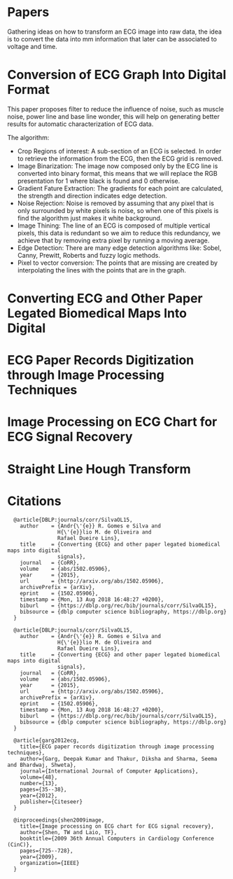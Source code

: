 # Papers

Gathering ideas on how to transform an ECG image into raw data, the idea is to convert the data into mm information that later can be associated to voltage and time.

Conversion of ECG Graph Into Digital Format
======

This paper proposes filter to reduce the influence of noise, such as muscle noise, power line and base line wonder, this will help on generating better results for automatic characterization of ECG data.

The algorithm:
  * Crop Regions of interest: A sub-section of an ECG is selected. In order to retrieve the information from the ECG, then the ECG grid is removed.
  * Image Binarization: The image now composed only by the ECG line is converted into binary format, this means that we will replace the RGB presentation for 1 where black is found and 0 otherwise.
  * Gradient Fature Extraction: The gradients for each point are calculated, the strength and direction indicates edge detection.
  * Noise Rejection: Noise is removed by assuming that any pixel that is only surrounded by white pixels is noise, so when one of this pixels is find the algorithm just makes it white background.
  * Image Thining: The line of an ECG is composed of multiple vertical pixels, this data is redundant so we aim to reduce this redundancy, we achieve that by removing extra pixel by running a moving average.
  * Edge Detection: There are many edge detection algorithms like: Sobel, Canny, Prewitt, Roberts and fuzzy logic methods.
  * Pixel to vector conversion: The points that are missing are created by interpolating the lines with the points that are in the graph.  

Converting ECG and Other Paper Legated Biomedical Maps Into Digital
======

ECG Paper Records Digitization through Image Processing Techniques
======

Image Processing on ECG Chart for ECG Signal Recovery
======

Straight Line Hough Transform
======


Citations
======

```
  @article{DBLP:journals/corr/SilvaOL15,
    author    = {Andr{\'{e}} R. Gomes e Silva and
                H{\'{e}}lio M. de Oliveira and
                Rafael Dueire Lins},
    title     = {Converting {ECG} and other paper legated biomedical maps into digital
                signals},
    journal   = {CoRR},
    volume    = {abs/1502.05906},
    year      = {2015},
    url       = {http://arxiv.org/abs/1502.05906},
    archivePrefix = {arXiv},
    eprint    = {1502.05906},
    timestamp = {Mon, 13 Aug 2018 16:48:27 +0200},
    biburl    = {https://dblp.org/rec/bib/journals/corr/SilvaOL15},
    bibsource = {dblp computer science bibliography, https://dblp.org}
  }

  @article{DBLP:journals/corr/SilvaOL15,
    author    = {Andr{\'{e}} R. Gomes e Silva and
                H{\'{e}}lio M. de Oliveira and
                Rafael Dueire Lins},
    title     = {Converting {ECG} and other paper legated biomedical maps into digital
                signals},
    journal   = {CoRR},
    volume    = {abs/1502.05906},
    year      = {2015},
    url       = {http://arxiv.org/abs/1502.05906},
    archivePrefix = {arXiv},
    eprint    = {1502.05906},
    timestamp = {Mon, 13 Aug 2018 16:48:27 +0200},
    biburl    = {https://dblp.org/rec/bib/journals/corr/SilvaOL15},
    bibsource = {dblp computer science bibliography, https://dblp.org}
  }
  
  @article{garg2012ecg,
    title={ECG paper records digitization through image processing techniques},
    author={Garg, Deepak Kumar and Thakur, Diksha and Sharma, Seema and Bhardwaj, Shweta},
    journal={International Journal of Computer Applications},
    volume={48},
    number={13},
    pages={35--38},
    year={2012},
    publisher={Citeseer}
  }
  
  @inproceedings{shen2009image,
    title={Image processing on ECG chart for ECG signal recovery},
    author={Shen, TW and Laio, TF},
    booktitle={2009 36th Annual Computers in Cardiology Conference (CinC)},
    pages={725--728},
    year={2009},
    organization={IEEE}
  }
```
